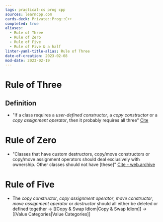 ```yaml
---
tags: practical-cs prog cpp
sources: learncpp.com
cards-deck: Private::Prog::C++
completed: true
aliases:
  - Rule of Three
  - Rule of Zero
  - Rule of Five
  - Rule of Five & a half
linter-yaml-title-alias: Rule of Three
date-of-creation: 2023-02-08
mod-date: 2023-02-19
---
```


# Rule of Three

## Definition
- "If a class requires a *user-defined constructor*, a *copy constructor* or a *copy assignment operator*, then it probably requires all three"
[Cite](https://www.learncpp.com/cpp-tutorial/the-copy-constructor/)

# Rule of Zero
- "Classes that have custom destructors, copy/move constructors or copy/move assignment operators should deal exclusively with ownership. Other classes should not have \[these\]"
[Cite - web.archive](https://web.archive.org/web/20121127171954/http://rmartinho.github.com/cxx11/2012/08/15/rule-of-zero.html)

# Rule of Five
- The *copy constructor*, *copy assignment operator*, *move constructor*, *move assignment operator* or *destructor* should all either be deleted or defined together
	→ [[Copy & Swap Idiom|Copy & Swap Idiom]]
	→ [[Value Categories|Value Categories]]
